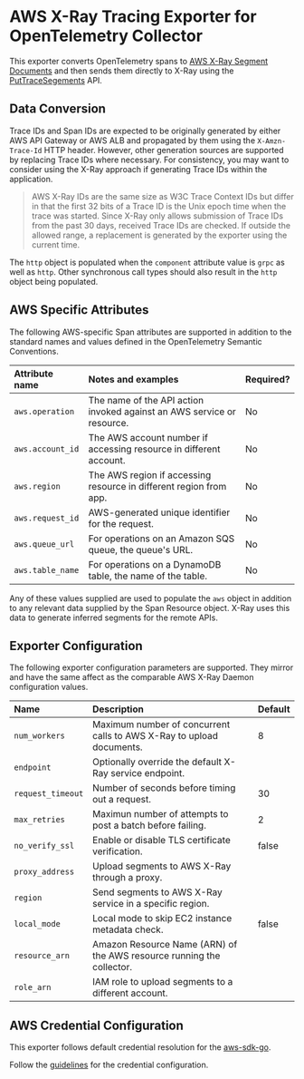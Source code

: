 # AWS X-Ray Tracing Exporter for OpenTelemetry Collector

This exporter converts OpenTelemetry spans to 
[AWS X-Ray Segment Documents](https://docs.aws.amazon.com/xray/latest/devguide/xray-api-segmentdocuments.html)
and then sends them directly to X-Ray using the 
[PutTraceSegements](https://docs.aws.amazon.com/xray/latest/api/API_PutTraceSegments.html) API.

## Data Conversion

Trace IDs and Span IDs are expected to be originally generated by either AWS API Gateway or AWS ALB and 
propagated by them using the `X-Amzn-Trace-Id` HTTP header. However, other generation sources are 
supported by replacing Trace IDs where necessary. For consistency, you may want to consider using the
X-Ray approach if generating Trace IDs within the application.

> AWS X-Ray IDs are the same size as W3C Trace Context IDs but differ in that the first 32 bits of a Trace ID 
> is the Unix epoch time when the trace was started. Since X-Ray only allows submission of Trace IDs from the 
> past 30 days, received Trace IDs are checked. If outside the allowed range, a replacement is generated by the
> exporter using the current time.

The `http` object is populated when the `component` attribute value is `grpc` as well as `http`. Other
synchronous call types should also result in the `http` object being populated.

## AWS Specific Attributes

The following AWS-specific Span attributes are supported in addition to the standard names and values
defined in the OpenTelemetry Semantic Conventions.

| Attribute name   | Notes and examples                                                     | Required? |
| :--------------- | :--------------------------------------------------------------------- | --------- |
| `aws.operation`  | The name of the API action invoked against an AWS service or resource. | No        |
| `aws.account_id` | The AWS account number if accessing resource in different account.     | No        |
| `aws.region`     | The AWS region if accessing resource in different region from app.     | No        |
| `aws.request_id` | AWS-generated unique identifier for the request.                       | No        |
| `aws.queue_url`  | For operations on an Amazon SQS queue, the queue's URL.                | No        |
| `aws.table_name` | For operations on a DynamoDB table, the name of the table.             | No        |

Any of these values supplied are used to populate the `aws` object in addition to any relevant data supplied
by the Span Resource object. X-Ray uses this data to generate inferred segments for the remote APIs.

## Exporter Configuration

The following exporter configuration parameters are supported. They mirror and have the same affect as the
comparable AWS X-Ray Daemon configuration values.

| Name              | Description                                                            | Default |
| :---------------- | :--------------------------------------------------------------------- | ------- |
| `num_workers`     | Maximum number of concurrent calls to AWS X-Ray to upload documents.   | 8       |
| `endpoint`        | Optionally override the default X-Ray service endpoint.                |         |
| `request_timeout` | Number of seconds before timing out a request.                         | 30      |
| `max_retries`     | Maximun number of attempts to post a batch before failing.             | 2       |
| `no_verify_ssl`   | Enable or disable TLS certificate verification.                        | false   |
| `proxy_address`   | Upload segments to AWS X-Ray through a proxy.                          |         |
| `region`          | Send segments to AWS X-Ray service in a specific region.               |         |
| `local_mode`      | Local mode to skip EC2 instance metadata check.                        | false   |
| `resource_arn`    | Amazon Resource Name (ARN) of the AWS resource running the collector.  |         |
| `role_arn`        | IAM role to upload segments to a different account.                    |         |

## AWS Credential Configuration

This exporter follows default credential resolution for the 
[aws-sdk-go](https://docs.aws.amazon.com/sdk-for-go/api/index.html).

Follow the [guidelines](https://docs.aws.amazon.com/sdk-for-go/v1/developer-guide/configuring-sdk.html) for the 
credential configuration.
